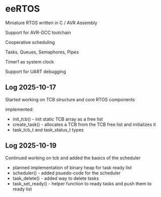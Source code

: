# eeRTOS

Miniature RTOS written in C / AVR Assembly

Support for AVR-GCC toolchain

Cooperative scheduling

Tasks, Queues, Semaphores, Pipes

Timer1 as system clock

Support for UART debugging


## Log 2025-10-17
Started working on TCB structure and core RTOS components

implemented:
- init_tcb() - init static TCB array as a free list
- create_task() - allocates a TCB from the TCB free list and initializes it 
- task_tcb_t and task_status_t types


## Log 2025-10-19
Continued working on tcb and added the basics of the scheduler

- planned implementation of binary heap for task ready list
- scheduler() - added psuedo-code for the scheduler
- task_delete() - added way to delete tasks
- task_set_ready() - helper function to ready tasks and push them to ready list


